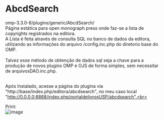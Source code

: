 # AbcdSearch

omp-3.3.0-8/plugins/generic/AbcdSearch/<br>
Página estática para open monograph press onde faz-se a lista de copyrights registrados na editora.<br>
A Lista é feita através de consulta SQL no banco de dados da editora, utilizando as informações do arquivo /config.inc.php do diretorio base do OMP.<br><br>
Talvez esse método de obtenção de dados sql seja a chave para a produção de novos plugins OMP e OJS de forma simples, sem necessitar de arquivosDAO.inc.php.<br><br>

Após Instalado, acesse a página do plugina via "http://base/index.php/editora/abcdsearch", no meu caso local "http://0.0.0.0:8888/index.php/portaldelivrosUSP/abcdsearch".<br><br>



Print:<br>
![image](https://github.com/danielsf93/AbcdSearch/assets/114300053/09f07760-f391-430c-a4e6-be2c3d380980)


